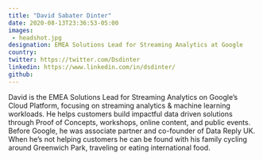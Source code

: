 ```yaml
---
title: "David Sabater Dinter"
date: 2020-08-13T23:36:53-05:00
images:
 - headshot.jpg
designation: EMEA Solutions Lead for Streaming Analytics at Google
country: 
twitter: https://twitter.com/Dsdinter
linkedin: https://www.linkedin.com/in/dsdinter/
github: 
---
```


David is the EMEA Solutions Lead for Streaming Analytics on Google’s Cloud Platform, focusing on streaming analytics & machine learning workloads. He helps customers build impactful data driven solutions through Proof of Concepts, workshops, online content, and public events. Before Google, he was associate partner and co-founder of Data Reply UK. When he’s not helping customers he can be found with his family cycling around Greenwich Park, traveling or eating international food.

